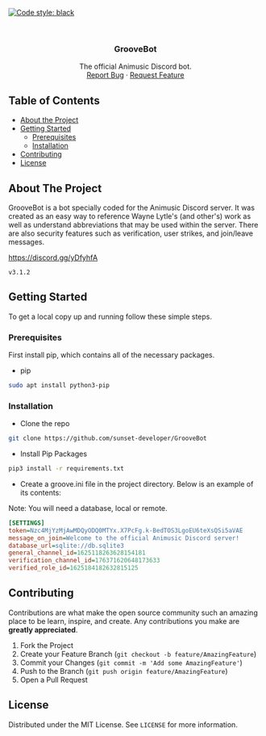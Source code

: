 <!--
*** Thanks for checking out this README Template. If you have a suggestion that would
*** make this better, please fork the repo and create a pull request or simply open
*** an issue with the tag "enhancement".
*** Thanks again! Now go create something AMAZING! :D
***
***
***
*** To avoid retyping too much info. Do a search and replace for the following:
*** github_username, repo_name, twitter_handle, email
-->





<!-- PROJECT SHIELDS -->
<!--
*** I'm using markdown "reference style" links for readability.
*** Reference links are enclosed in brackets [ ] instead of parentheses ( ).
*** See the bottom of this document for the declaration of the reference variables
*** for contributors-url, forks-url, etc. This is an optional, concise syntax you may use.
*** https://www.markdownguide.org/basic-syntax/#reference-style-links
-->

[![Code style: black](https://img.shields.io/badge/code%20style-black-000000.svg)](https://github.com/psf/black)



<!-- PROJECT LOGO -->
<br />
<p align="center">
  <h3 align="center">GrooveBot</h3>

  <p align="center">
    The official Animusic Discord bot. 
    <br />
    <a href="https://github.com/sunset-developer/GrooveBot/issues">Report Bug</a>
    ·
    <a href="https://github.com/sunset-developer/GrooveBot/pulls">Request Feature</a>
  </p>
</p>



<!-- TABLE OF CONTENTS -->
## Table of Contents

* [About the Project](#about-the-project)
* [Getting Started](#getting-started)
  * [Prerequisites](#prerequisites)
  * [Installation](#installation)
* [Contributing](#contributing)
* [License](#license)



<!-- ABOUT THE PROJECT -->
## About The Project

GrooveBot is a bot specially coded for the Animusic Discord server. It was created as an easy way to reference
Wayne Lytle's (and other's) work as well as understand abbreviations that may be used within the server. There are also security features such as verification, user strikes, and join/leave messages.

https://discord.gg/yDfyhfA

`v3.1.2`


<!-- GETTING STARTED -->
## Getting Started

To get a local copy up and running follow these simple steps.

### Prerequisites

First install pip, which contains all of the necessary packages.
* pip
```sh
sudo apt install python3-pip
```

### Installation

* Clone the repo
```sh
git clone https://github.com/sunset-developer/GrooveBot
```

* Install Pip Packages
```sh
pip3 install -r requirements.txt
```

* Create a groove.ini file in the project directory. Below is an example of its contents:

Note: You will need a database, local or remote.

```ini
[SETTINGS]
token=Nzc4MjYzMjAwMDQyODQ0MTYx.X7PcFg.k-BedTOS3LgoEU6teXsQSi5aVAE
message_on_join=Welcome to the official Animusic Discord server!
database_url=sqlite://db.sqlite3
general_channel_id=1625118263628154181
verification_channel_id=176371620648173633
verified_role_id=1625184182632815125
```

<!-- CONTRIBUTING -->
## Contributing

Contributions are what make the open source community such an amazing place to be learn, inspire, and create. Any contributions you make are **greatly appreciated**.

1. Fork the Project
2. Create your Feature Branch (`git checkout -b feature/AmazingFeature`)
3. Commit your Changes (`git commit -m 'Add some AmazingFeature'`)
4. Push to the Branch (`git push origin feature/AmazingFeature`)
5. Open a Pull Request


<!-- LICENSE -->
## License

Distributed under the MIT License. See `LICENSE` for more information.


<!-- MARKDOWN LINKS & IMAGES -->
<!-- https://www.markdownguide.org/basic-syntax/#reference-style-links -->
[contributors-shield]: https://img.shields.io/github/contributors/sunset-developer/GrooveBot.svg?style=flat-square
[contributors-url]: https://github.com/sunset-developer/GrooveBot/graphs/contributors
[forks-shield]: https://img.shields.io/github/forks/sunset-developer/GrooveBot.svg?style=flat-square
[forks-url]: https://github.com/sunset-developer/GrooveBot/network/members
[stars-shield]: https://img.shields.io/github/stars/sunset-developer/GrooveBot.svg?style=flat-square
[stars-url]: https://github.com/sunset-developer/GrooveBot/stargazers
[issues-shield]: https://img.shields.io/github/issues/sunset-developer/GrooveBot.svg?style=flat-square
[issues-url]: https://github.com/sunset-developer/GrooveBot/issues
[license-shield]: https://img.shields.io/github/license/sunset-developer/GrooveBot.svg?style=flat-square
[license-url]: https://github.com/sunset-developer/GrooveBot/blob/master/LICENSE
[linkedin-shield]: https://img.shields.io/badge/-LinkedIn-black.svg?style=flat-square&logo=linkedin&colorB=555
[linkedin-url]: https://linkedin.com/in/github_username
[product-screenshot]: images/screenshot.png
